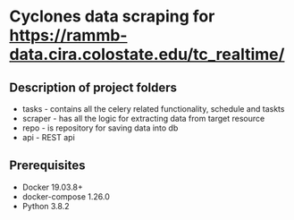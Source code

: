 # Cyclones data scraping for https://rammb-data.cira.colostate.edu/tc_realtime/ 

## Description of project folders 

 - tasks - contains all the celery related functionality, schedule and taskts
 - scraper - has all the logic for extracting data from target resource
 - repo - is repository for saving data into db
 - api - REST api 
 
## Prerequisites 
 * Docker 19.03.8+
 * docker-compose 1.26.0
 * Python 3.8.2
